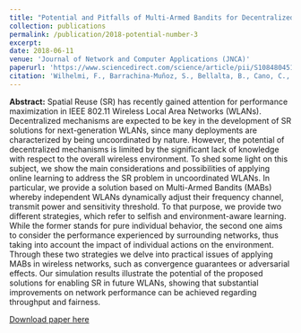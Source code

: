 ```yaml
---
title: "Potential and Pitfalls of Multi-Armed Bandits for Decentralized Spatial Reuse in WLANs"
collection: publications
permalink: /publication/2018-potential-number-3
excerpt: 
date: 2018-06-11
venue: 'Journal of Network and Computer Applications (JNCA)'
paperurl: 'https://www.sciencedirect.com/science/article/pii/S1084804518303655'
citation: 'Wilhelmi, F., Barrachina-Muñoz, S., Bellalta, B., Cano, C., Jonsson, A., & Neu, G. (2019). Potential and pitfalls of multi-armed bandits for decentralized spatial reuse in wlans. Journal of Network and Computer Applications, 127, 26-42.'
---
```


**Abstract:** Spatial Reuse (SR) has recently gained attention for performance maximization in IEEE 802.11 Wireless Local Area Networks (WLANs). Decentralized mechanisms are expected to be key in the development of SR solutions for next-generation WLANs, since many deployments are characterized by being uncoordinated by nature. However, the potential of decentralized mechanisms is limited by the significant lack of knowledge with respect to the overall wireless environment. To shed some light on this subject, we show the main considerations and possibilities of applying online learning to address the SR problem in uncoordinated WLANs. In particular, we provide a solution based on Multi-Armed Bandits (MABs) whereby independent WLANs dynamically adjust their frequency channel, transmit power and sensitivity threshold. To that purpose, we provide two different strategies, which refer to selfish and environment-aware learning. While the former stands for pure individual behavior, the second one aims to consider the performance experienced by surrounding networks, thus taking into account the impact of individual actions on the environment. Through these two strategies we delve into practical issues of applying MABs in wireless networks, such as convergence guarantees or adversarial effects. Our simulation results illustrate the potential of the proposed solutions for enabling SR in future WLANs, showing that substantial improvements on network performance can be achieved regarding throughput and fairness.

[Download paper here](https://arxiv.org/abs/1805.11083)